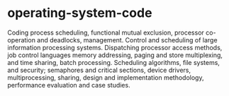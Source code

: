 # operating-system-code
Coding process scheduling, functional mutual exclusion, processor co-operation and deadlocks, management. Control and scheduling of large information processing systems. Dispatching processor access methods, job control languages memory addressing, paging and store multiplexing, and time sharing, batch processing. Scheduling algorithms, file systems, and security; semaphores and critical sections, device drivers, multiprocessing, sharing, design and implementation methodology, performance evaluation and case studies.
